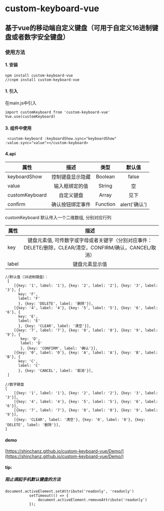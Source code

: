 # custom-keyboard-vue

## 基于vue的移动端自定义键盘（可用于自定义16进制键盘或者数字安全键盘）

### 使用方法

#### 1. 安装

``` 
npm install custom-keyboard-vue
//cnpm install custom-keyboard-vue
```

#### 1. 引入

在main.js中引入

``` 
import customKeyboard from 'custom-keyboard-vue'
Vue.use(customKeyboard)
```

#### 3. 组件中使用

``` 
 <custom-keyboard :keyboardShow.sync="keyboardShow" :value.sync="value"></custom-keyboard>
```

#### 4.api

| 属性    |     描述     |     类型     |     默认值     |
|----------|:-------------:|:-------------:|:-------------:|
| keyboardShow |  控制键盘显示隐藏 | Boolean |false|
|value   |  输入框绑定的值   |String|空|
|customKeyboard|自定义键盘 | Array|见下   |
|confirm|确认按钮绑定事件 | Function|alert('确认')|

customKeyboard
默认传入一个二维数组, 分别对应行列

| 属性    |     描述    |
|----------|:-------------:|
| key |  键盘元素值, 可传数字或字母或者关键字（分别对应事件：DELETE/删除，CLEAR/清空，CONFIRM/确认，CANCEL/取消）|
|label   |  键盘元素显示值 |

``` 
//默认值（16进制键盘）：
 [
    [{key: '1', label: '1'}, {key: '2', label: '2'}, {key: '3', label: '3'}, {
      key: 'F',
      label: 'F'
      }, {key: 'DELETE', label: '删除'}],
    [{key: '4', label: '4'}, {key: '5', label: '5'}, {key: '6', label: '6'}, {
      key: 'E',
      label: 'E'
      }, {key: 'CLEAR', label: '清空'}],
    [{key: '7', label: '7'}, {key: '8', label: '8'}, {key: '9', label: '9'}, {
       key: 'D',
       label: 'D'
       }, {key: 'CONFIRM', label: '确认'}],
    [{key: '0', label: '0'}, {key: 'A', label: 'A'}, {key: 'B', label: 'B'}, {
      key: 'C',
      label: 'C'
      }, {key: 'CANCEL', label: '取消'}],
 ]

```

``` 
//数字键盘
[
    [{key: '1', label: '1'}, {key: '2', label: '2'}, {key: '3', label: '3'}],
    [{key: '4', label: '4'}, {key: '5', label: '5'}, {key: '6', label: '6'}],
    [{key: '7', label: '7'}, {key: '8', label: '8'}, {key: '9', label: '9'}],
    [{key: 'CLEAR', label: '清空'}, {key: '0', label: '0'}, {key: 'DELETE', label: '删除'}],
]
```
#### demo

[https://shinchanz.github.io/custom-keyboard-vue/Demo/](https://shinchanz.github.io/custom-keyboard-vue/Demo/)

#### tip:

##### 阻止调起手机默认键盘的方法

``` 
document.activeElement.setAttribute('readonly', 'readonly')
           setTimeout(() => {
               document.activeElement.removeAttribute('readonly')
           });
```

